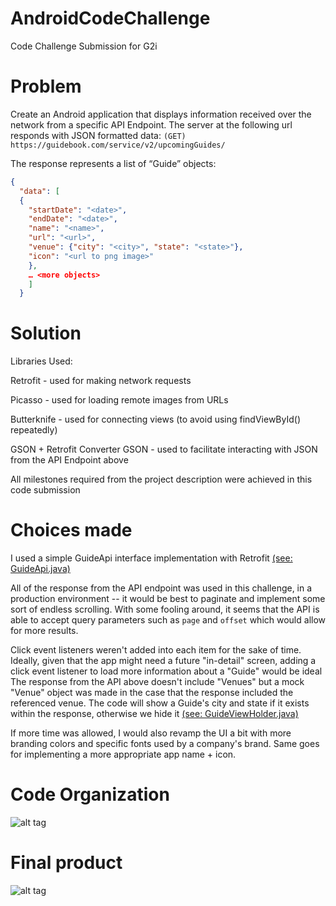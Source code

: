 # AndroidCodeChallenge
Code Challenge Submission for G2i

# Problem
Create an Android application that displays information received over the network from a specific API Endpoint.
The server at the following url responds with JSON formatted data:
```(GET) https://guidebook.com/service/v2/upcomingGuides/```

The response represents a list of “Guide” objects:

```json
{
  "data": [
  {
    "startDate": "<date>",
    "endDate": "<date>",
    "name": "<name>",
    "url": "<url>",
    "venue": {"city": "<city>", "state": "<state>"},
    "icon": "<url to png image>"
    },
    … <more objects>
    ]
  }
  ```

# Solution
Libraries Used:

Retrofit - used for making network requests

Picasso - used for loading remote images from URLs

Butterknife - used for connecting views (to avoid using findViewById() repeatedly)

GSON + Retrofit Converter GSON - used to facilitate interacting with JSON from the API Endpoint above

All milestones required from the project description were achieved in this code submission

# Choices made
I used a simple GuideApi interface implementation with Retrofit [(see: GuideApi.java)](https://github.com/ejimenez93/AndroidCodeChallenge/blob/master/app/src/main/java/co/g2i/androidcodechallenge/api/GuideApi.java)

All of the response from the API endpoint was used in this challenge, in a production environment -- it would be best to paginate and implement some sort of endless scrolling. With some fooling around, it seems that the API is able to accept query parameters such as ``page`` and ``offset`` which would allow for more results.

Click event listeners weren't added into each item for the sake of time. Ideally, given that the app might need a future "in-detail" screen, adding a click event listener to load more information about a "Guide" would be ideal
The response from the API above doesn't include "Venues" but a mock "Venue" object was made in the case that the response included the referenced venue. The code will show a Guide's city and state if it exists within the response, otherwise we hide it [(see: GuideViewHolder.java)](https://github.com/ejimenez93/AndroidCodeChallenge/blob/master/app/src/main/java/co/g2i/androidcodechallenge/adapter/GuideViewHolder.java)

If more time was allowed, I would also revamp the UI a bit with more branding colors and specific fonts used by a company's brand. Same goes for implementing a more appropriate app name + icon.

# Code Organization
![alt tag](http://edisonjimenez.com/images/Screen%20Shot%202017-07-05%20at%206.32.29%20PM.png)

# Final product
![alt tag](http://edisonjimenez.com/images/Screenshot%20(Jul%205,%202017%206_31_52%20PM).png)
